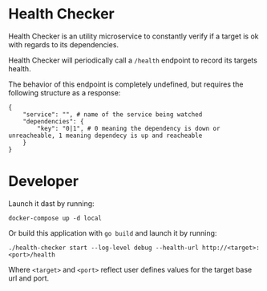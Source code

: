 # Health Checker

Health Checker is an utility microservice to constantly verify if a target is ok with regards to its dependencies.

Health Checker will periodically call a `/health` endpoint to record its targets health.

The behavior of this endpoint is completely undefined, but requires the following structure as a response:

```
{
    "service": "", # name of the service being watched
    "dependencies": {
        "key": "0|1", # 0 meaning the dependency is down or unreacheable, 1 meaning dependecy is up and reacheable
    }
}
```

# Developer

Launch it dast by running:

```
docker-compose up -d local
```

Or build this application with `go build` and launch it by running:

```
./health-checker start --log-level debug --health-url http://<target>:<port>/health
```

Where `<target>` and `<port>` reflect user defines values for the target base url and port.